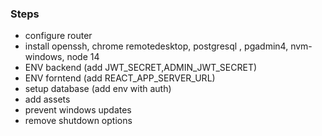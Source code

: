 ### Steps

 - configure router
 - install openssh, chrome remotedesktop, postgresql , pgadmin4, nvm-windows, node 14
 - ENV backend (add JWT_SECRET,ADMIN_JWT_SECRET)
 - ENV forntend (add REACT_APP_SERVER_URL)
 - setup database (add env with auth)
 - add assets
 - prevent windows updates
 - remove shutdown options